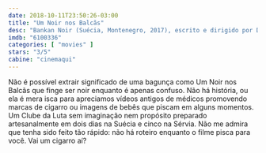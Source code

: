 ```yaml
---
date: 2018-10-11T23:50:26-03:00
title: "Um Noir nos Balcãs"
desc: "Bankan Noir (Suécia, Montenegro, 2017), escrito e dirigido por Draen Kuljanin, com Disa Östrand, Johannes Bah Kuhnkee, Sergej Trifunovic.  #mostrasp"
imdb: "6100336"
categories: [ "movies" ]
stars: "3/5"
cabine: "cinemaqui"
---
```

Não é possível extrair significado de uma bagunça como Um Noir nos Balcãs que finge ser noir enquanto é apenas confuso. Não há história, ou ela é mera isca para apreciamos vídeos antigos de médicos promovendo marcas de cigarro ou imagens de bebês que piscam em alguns momentos. Um Clube da Luta sem imaginação nem propósito preparado artesanalmente em dois dias na Suécia e cinco na Sérvia. Não me admira que tenha sido feito tão rápido: não há roteiro enquanto o filme pisca para você. Vai um cigarro aí?
